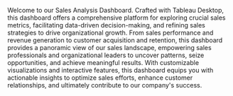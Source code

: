 Welcome to our Sales Analysis Dashboard. Crafted with Tableau Desktop, this dashboard offers a comprehensive platform for exploring crucial sales metrics, facilitating data-driven
decision-making, and refining sales strategies to drive organizational growth. From sales performance and revenue generation to customer acquisition and retention, this dashboard
provides a panoramic view of our sales landscape, empowering sales professionals and organizational leaders to uncover patterns, seize opportunities, and achieve meaningful results.
With customizable visualizations and interactive features, this dashboard equips you with actionable insights to optimize sales efforts, enhance customer relationships, and ultimately
contribute to our company's success.
